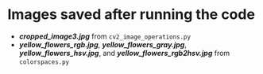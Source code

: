 # Images saved after running the code

* ***cropped_image3.jpg*** from `cv2_image_operations.py`  
* ***yellow_flowers_rgb.jpg***, ***yellow_flowers_gray.jpg***, ***yellow_flowers_hsv.jpg***, and ***yellow_flowers_rgb2hsv.jpg*** from `colorspaces.py`
